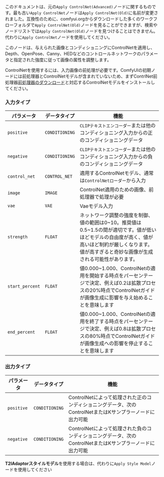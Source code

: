 > 
このドキュメントは、元の`Apply ControlNet(Advanced)`ノードに関するものです。最も古い`Apply ControlNet`ノードは`Apply ControlNet(Old)`に名前が変更されました。互換性のために、comfyui.orgからダウンロードした多くのワークフローフォルダで`Apply ControlNet(Old)`ノードを見ることができますが、検索やノードリストでは`Apply ControlNet(Old)`ノードを見つけることはできません。代わりに`Apply ControlNet`ノードを使用してください。

このノードは、与えられた画像とコンディショニングにControlNetを適用し、Depth、OpenPose、Canny、HEDなどのコントロールネットワークのパラメータと指定された強度に従って画像の属性を調整します。


ControlNetを使用するには、入力画像の前処理が必要です。ComfyUIの初期ノードには前処理器とControlNetモデルが含まれていないため、まずContrlNet前処理器[前処理器のダウンロード](https://github.com/Fannovel16/comfy_controlnet_preprocessors)と対応するControlNetモデルをインストールしてください。

### 入力タイプ
| パラメータ | データタイプ | 機能 |
| --- | --- | --- |
| `positive` | `CONDITIONING` | `CLIPテキストエンコーダー`または他のコンディショニング入力からの正のコンディショニングデータ |
| `negative` | `CONDITIONING` | `CLIPテキストエンコーダー`または他のコンディショニング入力からの負のコンディショニングデータ |
| `control_net` | `CONTROL_NET` | 適用するControlNetモデル、通常は`ControlNetローダー`から入力 |
| `image` | `IMAGE` | ControlNet適用のための画像、前処理器で処理が必要 |
| `vae` | `VAE` | Vaeモデル入力 |
| `strength` | `FLOAT` | ネットワーク調整の強度を制御、値の範囲は0~10。推奨値は0.5~1.5の間が適切です。値が低いほどモデルの自由度が高く、値が高いほど制約が厳しくなります。値が高すぎると奇妙な画像が生成される可能性があります。 |
| `start_percent` | `FLOAT` | 値0.000~1.000、ControlNetの適用を開始する時点をパーセンテージで決定、例えば0.2は拡散プロセスの20%時点でControlNetガイドが画像生成に影響を与え始めることを意味します |
| `end_percent` | `FLOAT` | 値0.000~1.000、ControlNetの適用を終了する時点をパーセンテージで決定、例えば0.8は拡散プロセスの80%時点でControlNetガイドが画像生成への影響を停止することを意味します |

### 出力タイプ
| パラメータ | データタイプ | 機能 |
| --- | --- | --- |
| `positive` | `CONDITIONING` | ControlNetによって処理された正のコンディショニングデータ、次のControlNetまたはKサンプラーノードに出力可能 |
| `negative` | `CONDITIONING` | ControlNetによって処理された負のコンディショニングデータ、次のControlNetまたはKサンプラーノードに出力可能 |

> 
**T2IAdaptorスタイルモデル**を使用する場合は、代わりに`Apply Style Model`ノードを使用してください

